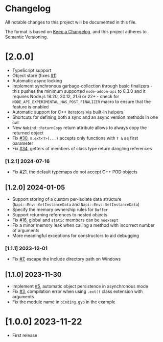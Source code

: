 # Changelog

All notable changes to this project will be documented in this file.

The format is based on [Keep a Changelog](https://keepachangelog.com/en/1.0.0/),
and this project adheres to [Semantic Versioning](https://semver.org/spec/v2.0.0.html).

# [2.0.0]

-   TypeScript support
-   Object store (fixes [#1](https://github.com/mmomtchev/nobind/issues/1))
-   Automatic async locking
-   Implement synchronous garbage-collection through basic finalizers - this pushes the minimum supported `node-addon-api` to 8.3.0 and it requires Node.js 18.20, 20.12, 21.6 or 22+ - check for `NODE_API_EXPERIMENTAL_HAS_POST_FINALIZER` macro to ensure that the feature is enabled
-   Automatic support for C++ iterators via built-in helpers
-   Shortcuts for defining both a sync and an async version methods in one call
-   New `Nobind::ReturnCopy` return attribute allows to always copy the returned object
-   Fix [#30](https://github.com/mmomtchev/nobind/issues/30), `m.ext<T>(...)` accepts only functions with `T &` as first parameter
-   Fix [#34](https://github.com/mmomtchev/nobind/issues/34), getters of members of class type return dangling references

### [1.2.1] 2024-07-16

-   Fix [#21](https://github.com/mmomtchev/nobind/issues/21), the default typemaps do not accept C++ POD objects

## [1.2.0] 2024-01-05

-   Support storing of a custom per-isolate data structure (`Napi::Env::GetInstanceData` and `Napi::Env::SetInstanceData`)
-   Specify the memory ownership rules for `Buffer`
-   Support returning references to nested objects
-   Fix [#16](https://github.com/mmomtchev/nobind/issues/16), global and `static` members can be `noexcept`
-   Fix a minor memory leak when calling a method with incorrect number of arguments
-   More meaningful exceptions for constructors to aid debugging

### [1.1.1] 2023-12-01

-   Fix [#7](https://github.com/mmomtchev/nobind/issues/7), escape the include directory path on Windows

## [1.1.0] 2023-11-30

-   Implement [#5](https://github.com/mmomtchev/nobind/issues/5), automatic object persistence in asynchronous mode
-   Fix [#3](https://github.com/mmomtchev/nobind/issues/3), compilation error when using `.ext()` class extension with arguments
-   Fix the module name in `binding.gyp` in the example

# [1.0.0] 2023-11-22

-   First release
